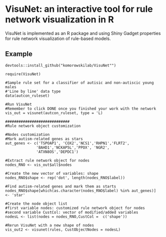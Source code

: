 # VisuNet: an interactive tool for rule network visualization in R

VisuNet is implemented as an R package and using Shiny Gadget properties for rule network visualization of rule-based models. 

## Example

```` 
devtools::install_github("komorowskilab/VisuNet"")

require(VisuNet)

#Sample rule set for a classifier of autisic and non-autiscic young males
#'Line by line' data type
data(autcon_ruleset)

#Run VisuNet
#Remember to click DONE once you finished your work with the network
vis_out = visunet(autcon_ruleset, type = 'L)

#############################
#Rule network object customization

#Nodes customization
#Mark autism-related genes as stars
aut_genes <- c('TSPOAP1', 'COX2','NCS1','RHPN1','FLRT2',
              'BAHD1','NCKAP5L','PPOX', 'NGR2',
              'ATXN8OS','DEPDC1')

#Extract rule network object for nodes
nodes_RNO <- vis_out$all$nodes

#Create the new vector of variables: shape
nodes_RNO$shape <- rep('dot', length(nodes_RNO$label))

#Find autism-related genes and mark them as starts 
nodes_RNO$shape[which(as.character(nodes_RNO$label) %in% aut_genes)] <- 'star'

#Create the node object list
#first variable nodes: customized rule network object for nodes
#second variable CustCol: vector of modified/added variables
nodesL <- list(nodes = nodes_RNO,CustCol =  c('shape'))

#Rerun VisuNet with a new shape of nodes
vis_out2 <- visunet(rules, CustObjectNodes = nodesL)
````
